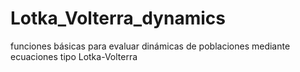 # Lotka_Volterra_dynamics
funciones básicas para evaluar dinámicas de poblaciones mediante ecuaciones tipo Lotka-Volterra
